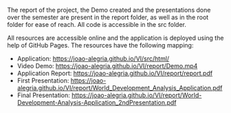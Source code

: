 The report of the project, the Demo created and the presentations done over the semester are present in the report folder, as well as in the root folder for ease of reach.
All code is accessible in the src folder.

All resources are accessible online and the application is deployed using the help of GitHub Pages.
The resources have the following mapping:  
* Application: https://joao-alegria.github.io/VI/src/html/
* Video Demo: https://joao-alegria.github.io/VI/report/Demo.mp4 
* Application Report: https://joao-alegria.github.io/VI/report/report.pdf
* First Presentation: https://joao-alegria.github.io/VI/report/World_Development_Analysis_Application.pdf
* Final Presentation: https://joao-alegria.github.io/VI/report/World-Development-Analysis-Application_2ndPresentation.pdf
